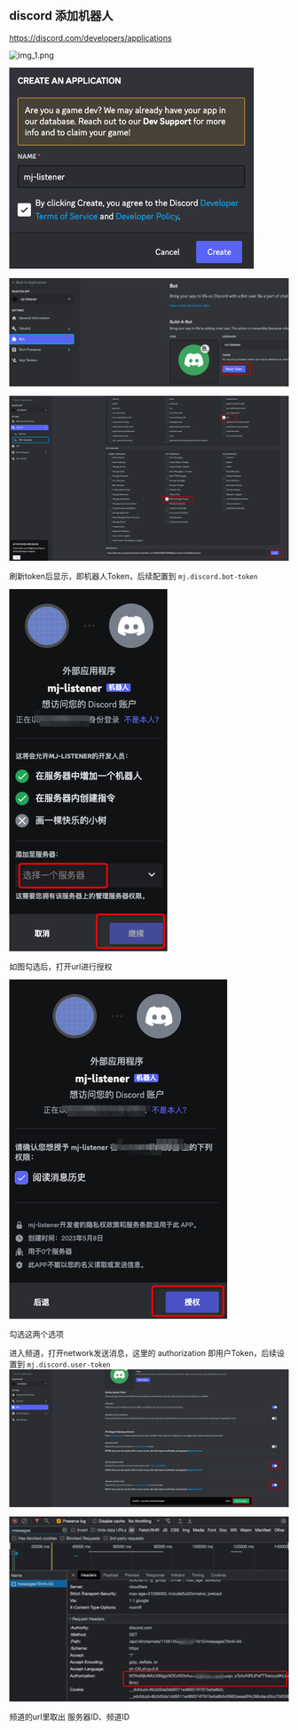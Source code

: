## discord 添加机器人

https://discord.com/developers/applications

![img_1.png](img_1.png)

![img_2.png](img_2.png)

![img_3.png](img_3.png)

![img_4.png](img_4.png)

刷新token后显示，即机器人Token，后续配置到 `mj.discord.bot-token`

![img_5.png](img_5.png)

如图勾选后，打开url进行授权

![img_6.png](img_6.png)

勾选这两个选项

进入频道，打开network发送消息，这里的 authorization 即用户Token，后续设置到 `mj.discord.user-token`
![img_7.png](img_7.png)

![img_8.png](img_8.png)

频道的url里取出 服务器ID、频道ID
